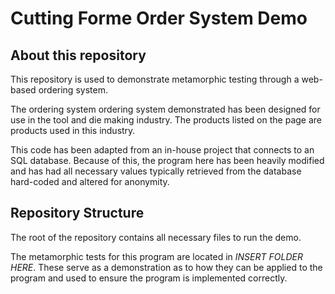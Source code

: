# Cutting Forme Order System Demo

## About this repository

This repository is used to demonstrate metamorphic testing through a web-based ordering system.

The ordering system ordering system demonstrated has been designed for use in the tool and die making industry. The products listed on the page are products used in this industry.

This code has been adapted from an in-house project that connects to an SQL database. Because of this, the program here has been heavily modified and has had all necessary values typically retrieved from the database hard-coded and altered for anonymity.

## Repository Structure

The root of the repository contains all necessary files to run the demo.

The metamorphic tests for this program are located in *INSERT FOLDER HERE*. These serve as a demonstration as to how they can be applied to the program and used to ensure the program is implemented correctly.
